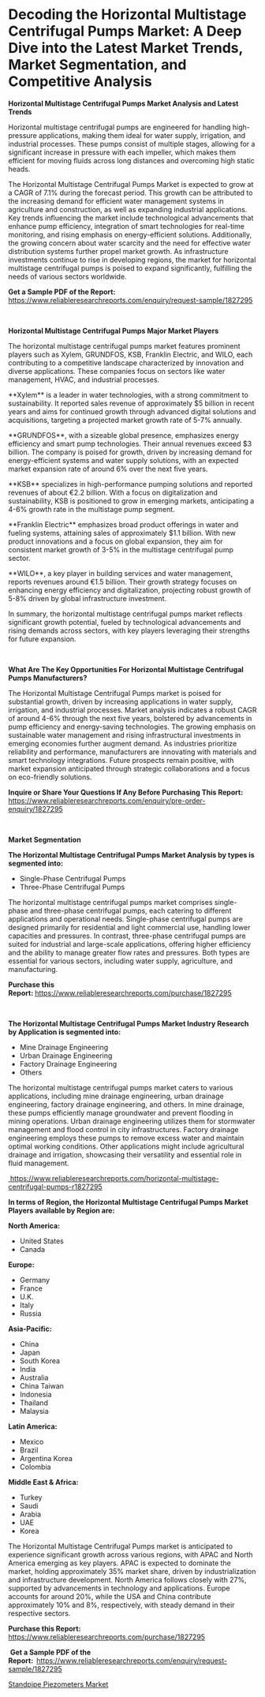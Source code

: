 <p><h1>Decoding the Horizontal Multistage Centrifugal Pumps Market: A Deep Dive into the Latest Market Trends, Market Segmentation, and Competitive Analysis</h1></p><p><strong>Horizontal Multistage Centrifugal Pumps Market Analysis and Latest Trends</strong></p>
<p><p>Horizontal multistage centrifugal pumps are engineered for handling high-pressure applications, making them ideal for water supply, irrigation, and industrial processes. These pumps consist of multiple stages, allowing for a significant increase in pressure with each impeller, which makes them efficient for moving fluids across long distances and overcoming high static heads.</p><p>The Horizontal Multistage Centrifugal Pumps Market is expected to grow at a CAGR of 7.1% during the forecast period. This growth can be attributed to the increasing demand for efficient water management systems in agriculture and construction, as well as expanding industrial applications. Key trends influencing the market include technological advancements that enhance pump efficiency, integration of smart technologies for real-time monitoring, and rising emphasis on energy-efficient solutions. Additionally, the growing concern about water scarcity and the need for effective water distribution systems further propel market growth. As infrastructure investments continue to rise in developing regions, the market for horizontal multistage centrifugal pumps is poised to expand significantly, fulfilling the needs of various sectors worldwide.</p></p>
<p><strong>Get a Sample PDF of the Report:&nbsp;</strong> <a href="https://www.reliableresearchreports.com/enquiry/request-sample/1827295?utm_campaign=3060&utm_medium=2&utm_source=Github&utm_content=ia&utm_term=11042025&utm_id=horizontal-multistage-centrifugal-pumps">https://www.reliableresearchreports.com/enquiry/request-sample/1827295</a></p>
<p>&nbsp;</p>
<p><strong>Horizontal Multistage Centrifugal Pumps Major Market Players</strong></p>
<p><p>The horizontal multistage centrifugal pumps market features prominent players such as Xylem, GRUNDFOS, KSB, Franklin Electric, and WILO, each contributing to a competitive landscape characterized by innovation and diverse applications. These companies focus on sectors like water management, HVAC, and industrial processes.</p><p>**Xylem** is a leader in water technologies, with a strong commitment to sustainability. It reported sales revenue of approximately $5 billion in recent years and aims for continued growth through advanced digital solutions and acquisitions, targeting a projected market growth rate of 5-7% annually.</p><p>**GRUNDFOS**, with a sizeable global presence, emphasizes energy efficiency and smart pump technologies. Their annual revenues exceed $3 billion. The company is poised for growth, driven by increasing demand for energy-efficient systems and water supply solutions, with an expected market expansion rate of around 6% over the next five years.</p><p>**KSB** specializes in high-performance pumping solutions and reported revenues of about €2.2 billion. With a focus on digitalization and sustainability, KSB is positioned to grow in emerging markets, anticipating a 4-6% growth rate in the multistage pump segment.</p><p>**Franklin Electric** emphasizes broad product offerings in water and fueling systems, attaining sales of approximately $1.1 billion. With new product innovations and a focus on global expansion, they aim for consistent market growth of 3-5% in the multistage centrifugal pump sector.</p><p>**WILO**, a key player in building services and water management, reports revenues around €1.5 billion. Their growth strategy focuses on enhancing energy efficiency and digitalization, projecting robust growth of 5-8% driven by global infrastructure investment.</p><p>In summary, the horizontal multistage centrifugal pumps market reflects significant growth potential, fueled by technological advancements and rising demands across sectors, with key players leveraging their strengths for future expansion.</p></p>
<p>&nbsp;</p>
<p><strong>What Are The Key Opportunities For Horizontal Multistage Centrifugal Pumps Manufacturers?</strong></p>
<p><p>The Horizontal Multistage Centrifugal Pumps market is poised for substantial growth, driven by increasing applications in water supply, irrigation, and industrial processes. Market analysis indicates a robust CAGR of around 4-6% through the next five years, bolstered by advancements in pump efficiency and energy-saving technologies. The growing emphasis on sustainable water management and rising infrastructural investments in emerging economies further augment demand. As industries prioritize reliability and performance, manufacturers are innovating with materials and smart technology integrations. Future prospects remain positive, with market expansion anticipated through strategic collaborations and a focus on eco-friendly solutions.</p></p>
<p><strong>Inquire or Share Your Questions If Any Before Purchasing This Report:</strong> <a href="https://www.reliableresearchreports.com/enquiry/pre-order-enquiry/1827295?utm_campaign=3060&utm_medium=2&utm_source=Github&utm_content=ia&utm_term=11042025&utm_id=horizontal-multistage-centrifugal-pumps">https://www.reliableresearchreports.com/enquiry/pre-order-enquiry/1827295</a></p>
<p>&nbsp;</p>
<p><strong>Market Segmentation</strong></p>
<p><strong>The Horizontal Multistage Centrifugal Pumps Market Analysis by types is segmented into:</strong></p>
<p><ul><li>Single-Phase Centrifugal Pumps</li><li>Three-Phase Centrifugal Pumps</li></ul></p>
<p><p>The horizontal multistage centrifugal pumps market comprises single-phase and three-phase centrifugal pumps, each catering to different applications and operational needs. Single-phase centrifugal pumps are designed primarily for residential and light commercial use, handling lower capacities and pressures. In contrast, three-phase centrifugal pumps are suited for industrial and large-scale applications, offering higher efficiency and the ability to manage greater flow rates and pressures. Both types are essential for various sectors, including water supply, agriculture, and manufacturing.</p></p>
<p><strong>Purchase this Report:&nbsp;</strong><a href="https://www.reliableresearchreports.com/purchase/1827295?utm_campaign=3060&utm_medium=2&utm_source=Github&utm_content=ia&utm_term=11042025&utm_id=horizontal-multistage-centrifugal-pumps">https://www.reliableresearchreports.com/purchase/1827295</a></p>
<p>&nbsp;</p>
<p><strong>The Horizontal Multistage Centrifugal Pumps Market Industry Research by Application is segmented into:</strong></p>
<p><ul><li>Mine Drainage Engineering</li><li>Urban Drainage Engineering</li><li>Factory Drainage Engineering</li><li>Others</li></ul></p>
<p><p>The horizontal multistage centrifugal pumps market caters to various applications, including mine drainage engineering, urban drainage engineering, factory drainage engineering, and others. In mine drainage, these pumps efficiently manage groundwater and prevent flooding in mining operations. Urban drainage engineering utilizes them for stormwater management and flood control in city infrastructures. Factory drainage engineering employs these pumps to remove excess water and maintain optimal working conditions. Other applications might include agricultural drainage and irrigation, showcasing their versatility and essential role in fluid management.</p></p>
<p><a href="https://www.reliableresearchreports.com/horizontal-multistage-centrifugal-pumps-r1827295?utm_campaign=3060&utm_medium=2&utm_source=Github&utm_content=ia&utm_term=11042025&utm_id=horizontal-multistage-centrifugal-pumps">&nbsp;https://www.reliableresearchreports.com/horizontal-multistage-centrifugal-pumps-r1827295</a></p>
<p><strong>In terms of Region, the Horizontal Multistage Centrifugal Pumps Market Players available by Region are:</strong></p>
<p>
    <p> <strong> North America: </strong>
        <ul>
            <li>United States</li>
            <li>Canada</li>
        </ul>
        </p> 
    <p> <strong> Europe: </strong>
        <ul>
            <li>Germany</li>
            <li>France</li>
            <li>U.K.</li>
            <li>Italy</li>
            <li>Russia</li>
        </ul>
        </p> 
    <p> <strong> Asia-Pacific: </strong>
        <ul>
            <li>China</li>
            <li>Japan</li>
            <li>South Korea</li>
            <li>India</li>
            <li>Australia</li>
            <li>China Taiwan</li>
            <li>Indonesia</li>
            <li>Thailand</li>
            <li>Malaysia</li>
        </ul>
        </p> 
    <p> <strong> Latin America: </strong>
        <ul>
            <li>Mexico</li>
            <li>Brazil</li>
            <li>Argentina Korea</li>
            <li>Colombia</li>
        </ul>
        </p> 
    <p> <strong> Middle East & Africa: </strong>
        <ul>
            <li>Turkey</li>
            <li>Saudi</li>
            <li>Arabia</li>
            <li>UAE</li>
            <li>Korea</li>
        </ul>
    </p>
    </p>
<p><p>The Horizontal Multistage Centrifugal Pumps market is anticipated to experience significant growth across various regions, with APAC and North America emerging as key players. APAC is expected to dominate the market, holding approximately 35% market share, driven by industrialization and infrastructure development. North America follows closely with 27%, supported by advancements in technology and applications. Europe accounts for around 20%, while the USA and China contribute approximately 10% and 8%, respectively, with steady demand in their respective sectors.</p></p>
<p><strong>Purchase this Report: </strong><a href="https://www.reliableresearchreports.com/purchase/1827295?utm_campaign=3060&utm_medium=2&utm_source=Github&utm_content=ia&utm_term=11042025&utm_id=horizontal-multistage-centrifugal-pumps">https://www.reliableresearchreports.com/purchase/1827295</a></p>
<p>&nbsp;<strong>Get a Sample PDF of the Report:&nbsp;&nbsp;</strong><a href="https://www.reliableresearchreports.com/enquiry/request-sample/1827295?utm_campaign=3060&utm_medium=2&utm_source=Github&utm_content=ia&utm_term=11042025&utm_id=horizontal-multistage-centrifugal-pumps">https://www.reliableresearchreports.com/enquiry/request-sample/1827295</a></p>
<p><strong></strong></p>
<p><p><a href="https://github.com/XavierTyler76/Market-Research-Report-List-1/blob/main/standpipe-piezometers-market.md?utm_campaign=3060&utm_medium=2&utm_source=Github&utm_content=ia&utm_term=11042025&utm_id=horizontal-multistage-centrifugal-pumps">Standpipe Piezometers Market</a></p></p>